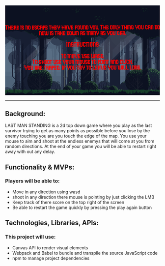 ![Cover](/assets/pixelForestCover.png)

---
<h2>Background:</h2>

LAST MAN STANDING is a 2d top down game where you play as the last survivor trying to get as many points as possible before you lose by the enemy touching you are you touch the edge of the map. You use your mouse to aim and shoot at the endless enemys that will come at you from random directions. At the end of your game you will be able to restart right away with out any delay.

<h2>Functionality & MVPs:</h2>

<h3>Players will be able to:</h3>
<ul>
<li>Move in any direction using wasd</li>
<li>shoot in any direction there mouse is pointing by just clicking the LMB</li>
<li>Keep track of there score on the top right of the screen</li>
<li>Be able to restart the game quickly by pressing the play again button</li>
</ul>

<h2>Technologies, Libraries, APIs:</h2>

<h3>This project will use:</h3>

<ul>
<li>Canvas API to render visual elements</li>
<li>Webpack and Babel to bundle and transpile the source JavaScript code</li>
<li>npm to manage project dependencies</li>
</ul>

